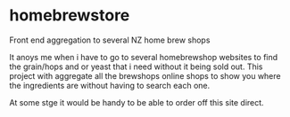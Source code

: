 # homebrewstore
Front end aggregation to several NZ home brew shops

It anoys me when i have to go to several homebrewshop websites to find the grain/hops and or yeast that i need without it being sold out. This project with aggregate all the brewshops online shops to show you where the ingredients are without having to search each one.

At some stge it would be handy to be able to order off this site direct.
